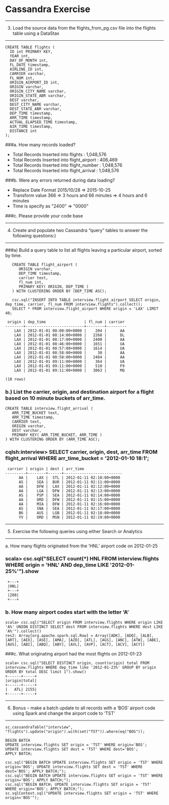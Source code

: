 Cassandra Exercise
==================

------------------------------------------------------------------------------------------------------------------------
3. Load the source data from the flights_from_pg.csv file into the flights table using a DataStax
------------------------------------------------------------------------------------------------------------------------
```
CREATE TABLE flights (
  ID int PRIMARY KEY,
  YEAR int,
  DAY_OF_MONTH int,
  FL_DATE timestamp,
  AIRLINE_ID int,
  CARRIER varchar,
  FL_NUM int,
  ORIGIN_AIRPORT_ID int,
  ORIGIN varchar,
  ORIGIN_CITY_NAME varchar,
  ORIGIN_STATE_ABR varchar,
  DEST varchar,
  DEST_CITY_NAME varchar,
  DEST_STATE_ABR varchar,
  DEP_TIME timestamp,
  ARR_TIME timestamp,
  ACTUAL_ELAPSED_TIME timestamp,
  AIR_TIME timestamp,
  DISTANCE int
);
```

###a.	How many records loaded?
   * Total Records Inserted into flights        : 1,048,576
   * Total Records Inserted into flight_airport :   406,469 
   * Total Records Inserted into flight_number  : 1,048,576  
   * Total Records Inserted into flight_arrival : 1,048,576
   
###b.	Were any errors returned during data loading?
   * Replace Date Format 2015/10/28 => 2015-10-25
   * Transform value 366 => 3 hours and 66 minutes => 4 hours and 6 minutes
   * Time is specify as "2400" => "0000"

###c.	Please provide your code base


------------------------------------------------------------------------------------------------------------------------
4. Create and populate two Cassandra “query” tables to answer the following questions:)
------------------------------------------------------------------------------------------------------------------------

###a) Build a query table to list all flights leaving a particular airport, sorted by time.

```
   CREATE TABLE flight_airport (
      ORIGIN varchar,
      DEP_TIME timestamp,
      carrier text,
      fl_num int,
      PRIMARY KEY( ORIGIN, DEP_TIME )
   ) WITH CLUSTERING ORDER BY (DEP_TIME ASC);

   csc.sql("INSERT INTO TABLE interview.flight_airport SELECT origin, dep_time, carrier, fl_num FROM interview.flights").collect();
   SELECT * FROM interview.flight_airport WHERE origin = 'LAX' LIMIT 40;
      
 origin | dep_time                 | fl_num | carrier
--------+--------------------------+--------+---------
    LAX | 2012-01-01 08:00:00+0000 |    204 |      AA
    LAX | 2012-01-01 08:14:00+0000 |   2268 |      DL
    LAX | 2012-01-01 08:17:00+0000 |   2400 |      AA
    LAX | 2012-01-01 08:46:00+0000 |   1651 |      UA
    LAX | 2012-01-01 08:57:00+0000 |   1614 |      UA
    LAX | 2012-01-01 08:58:00+0000 |     30 |      AA
    LAX | 2012-01-01 08:58:00+0000 |   2404 |      AA
    LAX | 2012-01-01 09:11:00+0000 |    364 |      UA
    LAX | 2012-01-01 09:11:00+0000 |    510 |      F9
    LAX | 2012-01-01 09:11:00+0000 |   3063 |      MQ

(10 rows)
```

### b.)	List the carrier, origin, and destination airport for a flight based on 10 minute buckets of arr_time.

```
CREATE TABLE interview.flight_arrival (
   ARR_TIME_BUCKET text,
   ARR_TIME timestamp,
   CARRIER text,
   ORIGIN varchar,
   DEST varchar,
   PRIMARY KEY( ARR_TIME_BUCKET, ARR_TIME )
) WITH CLUSTERING ORDER BY (ARR_TIME ASC);
```

### cqlsh:interview> SELECT carrier, origin, dest, arr_time FROM flight_arrival WHERE arr_time_bucket = '2012-01-10 18:1';

```
 carrier | origin | dest | arr_time
---------+--------+------+--------------------------
      AA |    LAX |  STL | 2012-01-11 02:10:00+0000
      AS |    SEA |  BUR | 2012-01-11 02:11:00+0000
      AA |    DFW |  LAX | 2012-01-11 02:12:00+0000
      AA |    LGA |  DFW | 2012-01-11 02:13:00+0000
      AS |    PSP |  SEA | 2012-01-11 02:14:00+0000
      AA |    ORD |  DFW | 2012-01-11 02:15:00+0000
      AA |    MIA |  DFW | 2012-01-11 02:16:00+0000
      AS |    SNA |  SEA | 2012-01-11 02:17:00+0000
      B6 |    AUS |  LGB | 2012-01-11 02:18:00+0000
      YV |    ORD |  MSN | 2012-01-11 02:19:00+0000

```
------------------------------------------------------------------------------------------------------------------------
5. Exercise the following queries using either Search or Analytics
------------------------------------------------------------------------------------------------------------------------

a.	How many flights originated from the ‘HNL’ airport code on 2012-01-25
### scala> csc.sql("SELECT count(*) HNL FROM interview.flights WHERE origin = 'HNL' AND dep_time LIKE '2012-01-25%'").show
```
 +---+
 |HNL|
 +---+
 |288|
 +---+
```

### b.	How many airport codes start with the letter ‘A’

```
scala> csc.sql("SELECT origin FROM interview.flights WHERE origin LIKE 'A%' UNION DISTINCT SELECT dest FROM interview.flights WHERE dest LIKE 'A%'").collect()
res2: Array[org.apache.spark.sql.Row] = Array([ADK], [ADQ], [ALB], [ART], [AEX], [ASE], [AMA], [AZO], [ATL], [AGS], [ANC], [ATW], [ABE], [AUS], [ABI], [ABQ], [ABY], [AVL], [AVP], [ACT], [ACV], [ACY])
```

###c.	What originating airport had the most flights on 2012-01-23
```
scala> csc.sql("SELECT DISTINCT origin, count(origin) total FROM interview.flights WHERE dep_time like '2012-01-23%' GROUP BY origin ORDER BY total DESC limit 1").show()
+------+-----+
|origin|total|
+------+-----+
|   ATL| 2155|
+------+-----+
```
------------------------------------------------------------------------------------------------------------------------
6. Bonus – make a batch update to all records with a ‘BOS’ airport code using Spark and change the airport code to ‘TST’
------------------------------------------------------------------------------------------------------------------------
```
sc.cassandraTable("interview", "flights").update("origin").with(set("TST")).where(eq("BOS"));

BEGIN BATCH
UPDATE interview.flights SET origin = 'TST' WHERE origin='BOS';
UPDATE interview.flights SET dest = 'TST' WHERE dest='BOS';
APPLY BATCH;
```
```
csc.sql("BEGIN BATCH UPDATE interview.flights SET origin = 'TST' WHERE origin='BOS'; UPDATE interview.flights SET dest = 'TST' WHERE dest='BOS'; APPLY BATCH;");
csc.sql("BEGIN BATCH UPDATE interview.flights SET origin = 'TST' WHERE origin='BOS'; APPLY BATCH;");
csc.sql("BEGIN BATCH; UPDATE interview.flights SET origin = 'TST' WHERE origin='BOS'; APPLY BATCH;");
sc.sqlContext.sql("UPDATE interview.flights SET origin = 'TST' WHERE origin='BOS'");
```
